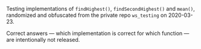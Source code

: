 Testing implementations of `findHighest()`, `findSecondHighest()` and `mean()`, randomized and obfuscated from the private repo `ws_testing` on 2020-03-23.

Correct answers — which implementation is correct for which function — are intentionally not released.
